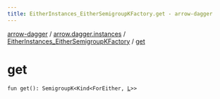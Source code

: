 ```yaml
---
title: EitherInstances_EitherSemigroupKFactory.get - arrow-dagger
---
```


[arrow-dagger](../../index.html) / [arrow.dagger.instances](../index.html) / [EitherInstances_EitherSemigroupKFactory](index.html) / [get](./get.html)

# get

`fun get(): SemigroupK<Kind<ForEither, `[`L`](index.html#L)`>>`